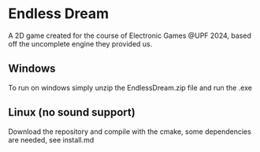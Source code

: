 # Endless Dream

A 2D game created for the course of Electronic Games @UPF 2024, based off the uncomplete engine they provided us. 

## Windows
To run on windows simply unzip the EndlessDream.zip file and run the .exe

## Linux (no sound support)
Download the repository and compile with the cmake, some dependencies are needed, see install.md
